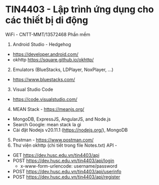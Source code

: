 # TIN4403 - Lập trình ứng dụng cho các thiết bị di động
WiFi - CNTT-MMT/13572468
Phần mềm
1. Android Studio - Hedgehog
 - https://developer.android.com/
 - okhttp https://square.github.io/okhttp/
2. Emulators (BlueStacks, LDPlayer, NoxPlayer, ...)
 - https://www.bluestacks.com/
3. Visual Studio Code
 - https://code.visualstudio.com/
4. MEAN Stack - https://meanjs.org/
 - MongoDB, ExpressJS, AngularJS, and Node.js
 - Search Google: mean stack la gi
 - Cài đặt Nodejs v20.11.1 (https://nodejs.org/), MongoDB
   
5. Postman - https://www.postman.com/
6. Thư viện okhttp (chi tiết trong file Notes.txt)
API - 
 - GET https://dev.husc.edu.vn/tin4403/api
 - POST https://dev.husc.edu.vn/tin4403/api/login
   + x-www-form-urlencode: username/password
 - POST https://dev.husc.edu.vn/tin4403/api/userinfo
 - POST https://dev.husc.edu.vn/tin4403/api/register
   
